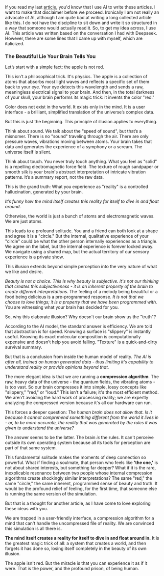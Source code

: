 <!--  
title: "An Apple is not Red, I love you."  
author: "Malindu"  
date: "2025-10-27"  
excerpt: "We don't perceive reality itself, but a compressed simulation of it, generated by our brain for survival."  
img: "/img/how-i-built-this-blog.png"  
pinned: True  
-->

If you read my last [article](assembly-love.md), you'd know that I use AI to write these articles. I want to make that disclaimer before we proceed. Ironically I am not really an advocate of AI, although I am quite bad at writing a long collected article like this. I do not have the discipline to sit down and write it so structured in a way that someone would actually read it. So, to get my idea across, I use AI. This article was written based on the conversation I had with Deepseek. However, there are some lines that I came up with myself, which are italicized.

### **The Beautiful Lie Your Brain Tells You**

Let’s start with a simple fact: the apple is not red.

This isn't a philosophical trick. It's physics. The apple is a collection of atoms that absorbs most light waves and reflects a specific set of them back to your eye. Your eye detects this wavelength and sends a raw, meaningless electrical signal to your brain. And then, in the total darkness of your skull, your brain performs its magic trick: it invents the color "red."

Color does not exist in the world. It exists only in the mind. It is a user interface - a brilliant, simplified translation of the universe’s complex data.

But this is just the beginning. This principle of illusion applies to everything.

Think about sound. We talk about the "speed of sound", but that’s a misnomer. There is no "sound" traveling through the air. There are only pressure waves, vibrations moving between atoms. Your brain takes that data and generates the experience of a symphony or a scream. The universe itself is silent.

Think about touch. You never truly touch anything. What you feel as "solid" is a repelling electromagnetic force field. The texture of rough sandpaper or smooth silk is your brain's abstract interpretation of intricate vibration patterns. It’s a summary report, not the raw data.

This is the grand truth: What you experience as "reality" is a controlled hallucination, generated by your brain.

*It’s funny how the mind itself creates this reality for itself to dive in and float around.*

Otherwise, the world is just a bunch of atoms and electromagnetic waves. We are just atoms.

This leads to a profound solitude. You and a friend can both look at a shape and agree it is a "circle." But the internal, qualitative experience of your "circle" could be what the other person internally experiences as a triangle. We agree on the label, but the internal experience is forever locked away. We navigate using a shared map, but the actual territory of our sensory experience is a private show.

This illusion extends beyond simple perception into the very nature of what we like and desire.

*Beauty is not a choice. This is why beauty is subjective. It's not our thinking that creates this subjectiveness - it is an inherent property of the brain to create different interpretations.* The feeling of a melody being beautiful or a food being delicious is a pre-programmed response. *It is not that we choose to love things; it is a property that we have been programmed with.* You are witnessing what your brain has decided for you.

So, why this elaborate illusion? Why doesn't our brain show us the "truth"?

According to the AI model, the standard answer is efficiency. We are told that abstraction is for speed. Knowing a surface is "slippery" is instantly useful. Knowing its exact molecular composition is computationally expensive and doesn't help you avoid falling. "Texture" is a quick-and-dirty survival summary.

But that is a conclusion from inside the human model of reality. *The AI is after all, trained on human generated data - thus limiting it's capability to understand reality or provide opinions beyond that.*

The more elegant idea is that we are running a **compression algorithm**. The raw, heavy data of the universe - the quantum fields, the vibrating atoms - is too vast. So our brain compresses it into simple, lossy concepts like "slippery," "red," or "loud." This isn't a failure; it's the most efficient method. We aren't avoiding the hard work of processing reality; we are expertly analyzing the compressed version because it's all our hardware can run.

This forces a deeper question: *The human brain does not allow that. Is it because it cannot comprehend something different from the world it lives in - or, to be more accurate, the reality that was generated by the rules it was given to understand the universe?*

The answer seems to be the latter. The brain *is* the rules. It can't perceive outside its own operating system because all its tools for perception are part of that same system.

This fundamental solitude makes the moments of deep connection so powerful. What if finding a soulmate, that person who feels like **'the one,'** is not about shared interests, but something far deeper? What if it is the rare, inexplicable resonance between two people whose internal compression algorithms create shockingly similar interpretations? The same "red," the same "circle," the same inherent, programmed sense of beauty and truth. It would be the profound relief of feeling, for the first time, that someone else is running the same version of the simulation.

But that is a thought for another article, as I have come to love exploring these ideas with you.

We are trapped in a user-friendly interface, a compression algorithm for a mind that can't handle the uncompressed file of reality. We are convinced this simulation is all there is.

**The mind itself creates a reality for itself to dive in and float around in.** It is the greatest magic trick of all: a system that creates a world, and then forgets it has done so, losing itself completely in the beauty of its own illusion.

The apple isn't red. But the miracle is that you can experience it as if it were. That is the power, and the profound prison, of being human.
